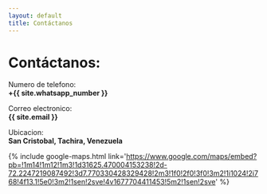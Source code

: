 ```yaml
---
layout: default
title: Contáctanos
---
```


# Contáctanos:
Numero de telefono:  
**+{{ site.whatsapp_number }}**  

Correo electronico:  
**{{ site.email }}**

Ubicacion:  
**San Cristobal, Tachira, Venezuela**
   
{% include google-maps.html link='https://www.google.com/maps/embed?pb=!1m14!1m12!1m3!1d31625.470004153238!2d-72.2247219087492!3d7.770330428329428!2m3!1f0!2f0!3f0!3m2!1i1024!2i768!4f13.1!5e0!3m2!1sen!2sve!4v1677704411453!5m2!1sen!2sve' %}

